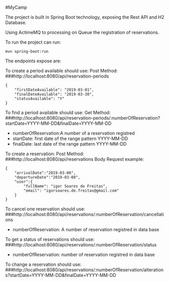 #MyCamp

The project is built in Spring Boot technology, exposing the Rest API and H2 Database.

Using ActimeMQ to processing on Queue the registration of reservations.

To run the project can run:
```
mvn spring-boot:run
```

The endpoints expose are:

To create a period available should use:
Post Method:
###http://localhost:8080/api/reservation-periods
```
{
    "firstDateAvailable": "2019-03-01",
    "finalDateAvailable": "2019-03-30",
    "statusAvailable": "Y"
}
```
To find a period available should use:
Get Method:
###http://localhost:8080/api/reservation-periods/:numberOfReservation?startDate=YYYY-MM-DD&finalDate=YYYY-MM-DD
 - numberOfReservation:A number of a reservation registred
 - startDate: first date of the range pattern YYYY-MM-DD
 - finalDate: last date of the range pattern YYYY-MM-DD

To create a reservation:
Post Method:
###http://localhost:8080/api/reservations
Body Request example:
```
{
    "arrivalDate":"2019-03-06",
    "departureDate":"2019-03-08",
    "user":{
        "fullName": "igor Soares de Freitas",
        "email": "igorsoares.de.freitas@gmail.com"
    }
}
```
To cancel one reservation should use:
###http://localhost:8080/api/reservations/:numberOfReservation/cancellations
 - numberOfReservation: A number of reservation registred in data base

To get a status of reservations should use:
###http://localhost:8080/api/reservations/:numberOfReservation/status
 - numberOfReservation: number of reservation registred in data base

To change a reservation should use:
###http://localhost:8080/api/reservations/:numberOfReservation/alterations?startDate=YYYY-MM-DD&finalDate=YYYY-MM-DD